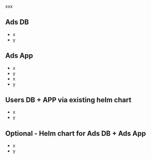 xxx


## Ads DB
- x
- y

## Ads App
- x
- y
- x
- y

## Users DB + APP via existing helm chart
- x
- y

## Optional - Helm chart for Ads DB + Ads App
- x
- y


